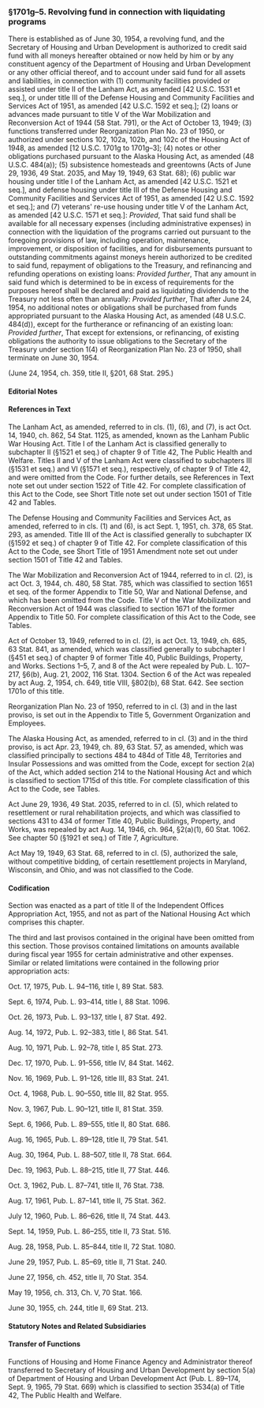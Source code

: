 ### §1701g–5. Revolving fund in connection with liquidating programs ###

There is established as of June 30, 1954, a revolving fund, and the Secretary of Housing and Urban Development is authorized to credit said fund with all moneys hereafter obtained or now held by him or by any constituent agency of the Department of Housing and Urban Development or any other official thereof, and to account under said fund for all assets and liabilities, in connection with (1) community facilities provided or assisted under title II of the Lanham Act, as amended [42 U.S.C. 1531 et seq.], or under title III of the Defense Housing and Community Facilities and Services Act of 1951, as amended [42 U.S.C. 1592 et seq.]; (2) loans or advances made pursuant to title V of the War Mobilization and Reconversion Act of 1944 (58 Stat. 791), or the Act of October 13, 1949; (3) functions transferred under Reorganization Plan No. 23 of 1950, or authorized under sections 102, 102a, 102b, and 102c of the Housing Act of 1948, as amended [12 U.S.C. 1701g to 1701g–3]; (4) notes or other obligations purchased pursuant to the Alaska Housing Act, as amended (48 U.S.C. 484(a)); (5) subsistence homesteads and greentowns (Acts of June 29, 1936, 49 Stat. 2035, and May 19, 1949, 63 Stat. 68); (6) public war housing under title I of the Lanham Act, as amended [42 U.S.C. 1521 et seq.], and defense housing under title III of the Defense Housing and Community Facilities and Services Act of 1951, as amended [42 U.S.C. 1592 et seq.]; and (7) veterans' re-use housing under title V of the Lanham Act, as amended [42 U.S.C. 1571 et seq.]: *Provided*, That said fund shall be available for all necessary expenses (including administrative expenses) in connection with the liquidation of the programs carried out pursuant to the foregoing provisions of law, including operation, maintenance, improvement, or disposition of facilities, and for disbursements pursuant to outstanding commitments against moneys herein authorized to be credited to said fund, repayment of obligations to the Treasury, and refinancing and refunding operations on existing loans: *Provided further*, That any amount in said fund which is determined to be in excess of requirements for the purposes hereof shall be declared and paid as liquidating dividends to the Treasury not less often than annually: *Provided further*, That after June 24, 1954, no additional notes or obligations shall be purchased from funds appropriated pursuant to the Alaska Housing Act, as amended (48 U.S.C. 484(d)), except for the furtherance or refinancing of an existing loan: *Provided further*, That except for extensions, or refinancing, of existing obligations the authority to issue obligations to the Secretary of the Treasury under section 1(4) of Reorganization Plan No. 23 of 1950, shall terminate on June 30, 1954.

(June 24, 1954, ch. 359, title II, §201, 68 Stat. 295.)

#### **Editorial Notes** ####

#### References in Text ####

The Lanham Act, as amended, referred to in cls. (1), (6), and (7), is act Oct. 14, 1940, ch. 862, 54 Stat. 1125, as amended, known as the Lanham Public War Housing Act. Title I of the Lanham Act is classified generally to subchapter II (§1521 et seq.) of chapter 9 of Title 42, The Public Health and Welfare. Titles II and V of the Lanham Act were classified to subchapters III (§1531 et seq.) and VI (§1571 et seq.), respectively, of chapter 9 of Title 42, and were omitted from the Code. For further details, see References in Text note set out under section 1522 of Title 42. For complete classification of this Act to the Code, see Short Title note set out under section 1501 of Title 42 and Tables.

The Defense Housing and Community Facilities and Services Act, as amended, referred to in cls. (1) and (6), is act Sept. 1, 1951, ch. 378, 65 Stat. 293, as amended. Title III of the Act is classified generally to subchapter IX (§1592 et seq.) of chapter 9 of Title 42. For complete classification of this Act to the Code, see Short Title of 1951 Amendment note set out under section 1501 of Title 42 and Tables.

The War Mobilization and Reconversion Act of 1944, referred to in cl. (2), is act Oct. 3, 1944, ch. 480, 58 Stat. 785, which was classified to section 1651 et seq. of the former Appendix to Title 50, War and National Defense, and which has been omitted from the Code. Title V of the War Mobilization and Reconversion Act of 1944 was classified to section 1671 of the former Appendix to Title 50. For complete classification of this Act to the Code, see Tables.

Act of October 13, 1949, referred to in cl. (2), is act Oct. 13, 1949, ch. 685, 63 Stat. 841, as amended, which was classified generally to subchapter I (§451 et seq.) of chapter 9 of former Title 40, Public Buildings, Property, and Works. Sections 1–5, 7, and 8 of the Act were repealed by Pub. L. 107–217, §6(b), Aug. 21, 2002, 116 Stat. 1304. Section 6 of the Act was repealed by act Aug. 2, 1954, ch. 649, title VIII, §802(b), 68 Stat. 642. See section 1701o of this title.

Reorganization Plan No. 23 of 1950, referred to in cl. (3) and in the last proviso, is set out in the Appendix to Title 5, Government Organization and Employees.

The Alaska Housing Act, as amended, referred to in cl. (3) and in the third proviso, is act Apr. 23, 1949, ch. 89, 63 Stat. 57, as amended, which was classified principally to sections 484 to 484d of Title 48, Territories and Insular Possessions and was omitted from the Code, except for section 2(a) of the Act, which added section 214 to the National Housing Act and which is classified to section 1715d of this title. For complete classification of this Act to the Code, see Tables.

Act June 29, 1936, 49 Stat. 2035, referred to in cl. (5), which related to resettlement or rural rehabilitation projects, and which was classified to sections 431 to 434 of former Title 40, Public Buildings, Property, and Works, was repealed by act Aug. 14, 1946, ch. 964, §2(a)(1), 60 Stat. 1062. See chapter 50 (§1921 et seq.) of Title 7, Agriculture.

Act May 19, 1949, 63 Stat. 68, referred to in cl. (5), authorized the sale, without competitive bidding, of certain resettlement projects in Maryland, Wisconsin, and Ohio, and was not classified to the Code.

#### Codification ####

Section was enacted as a part of title II of the Independent Offices Appropriation Act, 1955, and not as part of the National Housing Act which comprises this chapter.

The third and last provisos contained in the original have been omitted from this section. Those provisos contained limitations on amounts available during fiscal year 1955 for certain administrative and other expenses. Similar or related limitations were contained in the following prior appropriation acts:

Oct. 17, 1975, Pub. L. 94–116, title I, 89 Stat. 583.

Sept. 6, 1974, Pub. L. 93–414, title I, 88 Stat. 1096.

Oct. 26, 1973, Pub. L. 93–137, title I, 87 Stat. 492.

Aug. 14, 1972, Pub. L. 92–383, title I, 86 Stat. 541.

Aug. 10, 1971, Pub. L. 92–78, title I, 85 Stat. 273.

Dec. 17, 1970, Pub. L. 91–556, title IV, 84 Stat. 1462.

Nov. 16, 1969, Pub. L. 91–126, title III, 83 Stat. 241.

Oct. 4, 1968, Pub. L. 90–550, title III, 82 Stat. 955.

Nov. 3, 1967, Pub. L. 90–121, title II, 81 Stat. 359.

Sept. 6, 1966, Pub. L. 89–555, title II, 80 Stat. 686.

Aug. 16, 1965, Pub. L. 89–128, title II, 79 Stat. 541.

Aug. 30, 1964, Pub. L. 88–507, title II, 78 Stat. 664.

Dec. 19, 1963, Pub. L. 88–215, title II, 77 Stat. 446.

Oct. 3, 1962, Pub. L. 87–741, title II, 76 Stat. 738.

Aug. 17, 1961, Pub. L. 87–141, title II, 75 Stat. 362.

July 12, 1960, Pub. L. 86–626, title II, 74 Stat. 443.

Sept. 14, 1959, Pub. L. 86–255, title II, 73 Stat. 516.

Aug. 28, 1958, Pub. L. 85–844, title II, 72 Stat. 1080.

June 29, 1957, Pub. L. 85–69, title II, 71 Stat. 240.

June 27, 1956, ch. 452, title II, 70 Stat. 354.

May 19, 1956, ch. 313, Ch. V, 70 Stat. 166.

June 30, 1955, ch. 244, title II, 69 Stat. 213.

#### **Statutory Notes and Related Subsidiaries** ####

#### Transfer of Functions ####

Functions of Housing and Home Finance Agency and Administrator thereof transferred to Secretary of Housing and Urban Development by section 5(a) of Department of Housing and Urban Development Act (Pub. L. 89–174, Sept. 9, 1965, 79 Stat. 669) which is classified to section 3534(a) of Title 42, The Public Health and Welfare.